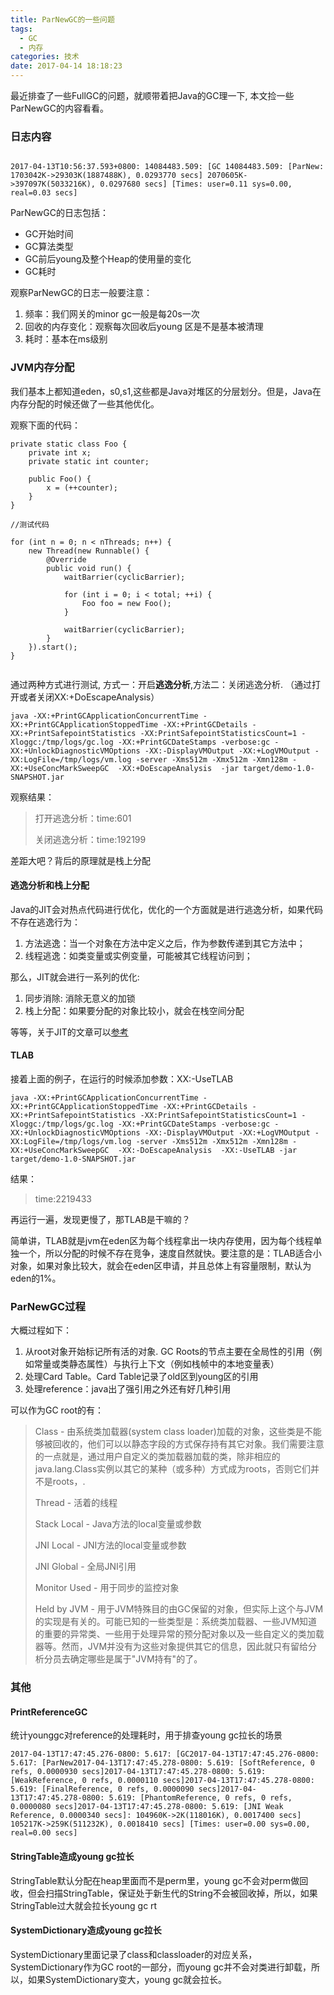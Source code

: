 ```yaml
---
title: ParNewGC的一些问题
tags:
  - GC
  - 内存
categories: 技术
date: 2017-04-14 18:18:23
---
```




最近排查了一些FullGC的问题，就顺带着把Java的GC理一下, 本文捡一些ParNewGC的内容看看。

### 日志内容

```

2017-04-13T10:56:37.593+0800: 14084483.509: [GC 14084483.509: [ParNew: 1703042K->29303K(1887488K), 0.0293770 secs] 2070605K->397097K(5033216K), 0.0297680 secs] [Times: user=0.11 sys=0.00, real=0.03 secs]

```

ParNewGC的日志包括：

* GC开始时间
* GC算法类型
* GC前后young及整个Heap的使用量的变化
* GC耗时

观察ParNewGC的日志一般要注意：

1. 频率：我们网关的minor gc一般是每20s一次
2. 回收的内存变化：观察每次回收后young 区是不是基本被清理
3. 耗时：基本在ms级别

### JVM内存分配

我们基本上都知道eden，s0,s1,这些都是Java对堆区的分层划分。但是，Java在内存分配的时候还做了一些其他优化。

观察下面的代码：

```
private static class Foo {
    private int x;
    private static int counter;

    public Foo() {
        x = (++counter);
    }
}

//测试代码

for (int n = 0; n < nThreads; n++) {
    new Thread(new Runnable() {
        @Override
        public void run() {
            waitBarrier(cyclicBarrier);

            for (int i = 0; i < total; ++i) {
                Foo foo = new Foo();
            }

            waitBarrier(cyclicBarrier);
        }
    }).start();
}    
    
```

通过两种方式进行测试, 方式一：开启<strong>逃逸分析</strong>,方法二：关闭逃逸分析. （通过打开或者关闭XX:+DoEscapeAnalysis）

```
java -XX:+PrintGCApplicationConcurrentTime -XX:+PrintGCApplicationStoppedTime -XX:+PrintGCDetails -XX:+PrintSafepointStatistics -XX:PrintSafepointStatisticsCount=1 -Xloggc:/tmp/logs/gc.log -XX:+PrintGCDateStamps -verbose:gc -XX:+UnlockDiagnosticVMOptions -XX:-DisplayVMOutput -XX:+LogVMOutput -XX:LogFile=/tmp/logs/vm.log -server -Xms512m -Xmx512m -Xmn128m -XX:+UseConcMarkSweepGC  -XX:+DoEscapeAnalysis  -jar target/demo-1.0-SNAPSHOT.jar
```
观察结果：

>打开逃逸分析：time:601
>
>关闭逃逸分析：time:192199

差距大吧？背后的原理就是栈上分配

#### 逃逸分析和栈上分配

Java的JIT会对热点代码进行优化，优化的一个方面就是进行逃逸分析，如果代码不存在逃逸行为：

1. 方法逃逸：当一个对象在方法中定义之后，作为参数传递到其它方法中；
2. 线程逃逸：如类变量或实例变量，可能被其它线程访问到；

那么，JIT就会进行一系列的优化:

1. 同步消除: 消除无意义的加锁
2. 栈上分配：如果要分配的对象比较小，就会在栈空间分配

等等，关于JIT的文章可以[参考](https://www.ibm.com/developerworks/cn/java/j-lo-just-in-time/index.html)

#### TLAB

接着上面的例子，在运行的时候添加参数：XX:-UseTLAB
```
java -XX:+PrintGCApplicationConcurrentTime -XX:+PrintGCApplicationStoppedTime -XX:+PrintGCDetails -XX:+PrintSafepointStatistics -XX:PrintSafepointStatisticsCount=1 -Xloggc:/tmp/logs/gc.log -XX:+PrintGCDateStamps -verbose:gc -XX:+UnlockDiagnosticVMOptions -XX:-DisplayVMOutput -XX:+LogVMOutput -XX:LogFile=/tmp/logs/vm.log -server -Xms512m -Xmx512m -Xmn128m -XX:+UseConcMarkSweepGC  -XX:-DoEscapeAnalysis  -XX:-UseTLAB -jar target/demo-1.0-SNAPSHOT.jar
```

结果：
>time:2219433

再运行一遍，发现更慢了，那TLAB是干嘛的？

简单讲，TLAB就是jvm在eden区为每个线程拿出一块内存使用，因为每个线程单独一个，所以分配的时候不存在竞争，速度自然就快。要注意的是：TLAB适合小对象，如果对象比较大，就会在eden区申请，并且总体上有容量限制，默认为eden的1%。

### ParNewGC过程

大概过程如下：

1. 从root对象开始标记所有活的对象. GC Roots的节点主要在全局性的引用（例如常量或类静态属性）与执行上下文（例如栈帧中的本地变量表）
2. 处理Card Table。Card Table记录了old区到young区的引用
3. 处理reference：java出了强引用之外还有好几种引用


可以作为GC root的有：

> Class - 由系统类加载器(system class loader)加载的对象，这些类是不能够被回收的，他们可以以静态字段的方式保存持有其它对象。我们需要注意的一点就是，通过用户自定义的类加载器加载的类，除非相应的java.lang.Class实例以其它的某种（或多种）方式成为roots，否则它们并不是roots，.
>
> Thread - 活着的线程
>
> Stack Local - Java方法的local变量或参数
>
> JNI Local - JNI方法的local变量或参数
>
> JNI Global - 全局JNI引用
> 
> Monitor Used - 用于同步的监控对象
> 
> Held by JVM - 用于JVM特殊目的由GC保留的对象，但实际上这个与JVM的实现是有关的。可能已知的一些类型是：系统类加载器、一些JVM知道的重要的异常类、一些用于处理异常的预分配对象以及一些自定义的类加载器等。然而，JVM并没有为这些对象提供其它的信息，因此就只有留给分析分员去确定哪些是属于"JVM持有"的了。

### 其他

#### PrintReferenceGC

统计younggc对reference的处理耗时，用于排查young gc拉长的场景

```
2017-04-13T17:47:45.276-0800: 5.617: [GC2017-04-13T17:47:45.276-0800: 5.617: [ParNew2017-04-13T17:47:45.278-0800: 5.619: [SoftReference, 0 refs, 0.0000930 secs]2017-04-13T17:47:45.278-0800: 5.619: [WeakReference, 0 refs, 0.0000110 secs]2017-04-13T17:47:45.278-0800: 5.619: [FinalReference, 0 refs, 0.0000090 secs]2017-04-13T17:47:45.278-0800: 5.619: [PhantomReference, 0 refs, 0 refs, 0.0000080 secs]2017-04-13T17:47:45.278-0800: 5.619: [JNI Weak Reference, 0.0000340 secs]: 104960K->2K(118016K), 0.0017400 secs] 105217K->259K(511232K), 0.0018410 secs] [Times: user=0.00 sys=0.00, real=0.00 secs]
```

#### StringTable造成young gc拉长

StringTable默认分配在heap里面而不是perm里，young gc不会对perm做回收，但会扫描StringTable，保证处于新生代的String不会被回收掉，所以，如果StringTable过大就会拉长young gc rt

#### SystemDictionary造成young gc拉长

SystemDictionary里面记录了class和classloader的对应关系，SystemDictionary作为GC root的一部分，而young gc并不会对类进行卸载，所以，如果SystemDictionary变大，young gc就会拉长。

